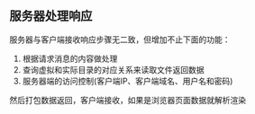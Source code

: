 ## 服务器处理响应
服务器与客户端接收响应步骤无二致，但增加不止下面的功能：  
1. 根据请求消息的内容做处理   
2. 查询虚拟和实际目录的对应关系来读取文件返回数据  
3. 服务器端的访问控制(客户端IP、客户端域名、用户名和密码)  

然后打包数据返回，客户端接收，如果是浏览器页面数据就解析渲染  

